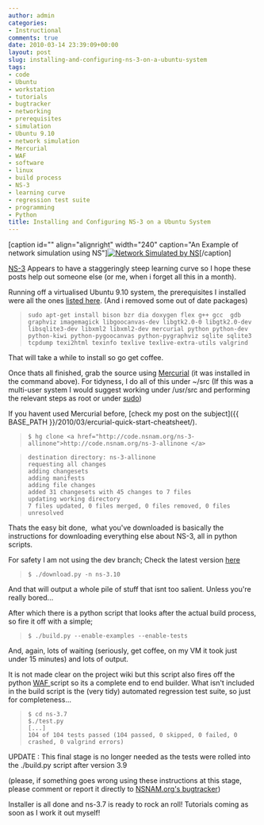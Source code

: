 ```yaml
---
author: admin
categories:
- Instructional
comments: true
date: 2010-03-14 23:39:09+00:00
layout: post
slug: installing-and-configuring-ns-3-on-a-ubuntu-system
tags:
- code
- Ubuntu
- workstation
- tutorials
- bugtracker
- networking
- prerequisites
- simulation
- Ubuntu 9.10
- network simulation
- Mercurial
- WAF
- software
- linux
- build process
- NS-3
- learning curve
- regression test suite
- programming
- Python
title: Installing and Configuring NS-3 on a Ubuntu System
---
```



[caption id="" align="alignright" width="240" caption="An Example of network simulation using NS"][![Network Simulated by NS](http://www.michele-mastrogiovanni.net/utilities/imgs/GraphViewer.jpg)](http://www.michele-mastrogiovanni.net/utilities/imgs/GraphViewer.jpg)[/caption]

[NS-3](http://www.nsnam.org/) Appears to have a staggeringly steep learning curve so I hope these posts help out someone else (or me, when i forget all this in a month).

Running off a virtualised Ubuntu 9.10 system, the prerequisites I installed were all the ones [listed here](http://www.nsnam.org/wiki/index.php/Installation#Ubuntu.2FDebian). (And i removed some out of date packages)

> `sudo apt-get install bison bzr dia doxygen flex g++ gcc  gdb graphviz imagemagick libgoocanvas-dev libgtk2.0-0 libgtk2.0-dev libsqlite3-dev libxml2 libxml2-dev mercurial python python-dev python-kiwi python-pygoocanvas python-pygraphviz sqlite sqlite3 tcpdump texi2html texinfo texlive texlive-extra-utils valgrind`

That will take a while to install so go get coffee.

Once thats all finished, grab the source using [Mercurial](http://mercurial.selenic.com/) (it was installed in the command above). For tidyness, I do all of this under ~/src (If this was a multi-user system I would suggest working under /usr/src and performing the relevant steps as root or under [sudo](http://xkcd.com/149/))

If you havent used Mercurial before, [check my post on the subject]({{ BASE_PATH }}/2010/03/ercurial-quick-start-cheatsheet/).

> 

>     
>     $ hg clone <a href="http://code.nsnam.org/ns-3-allinone">http://code.nsnam.org/ns-3-allinone </a>
> 
> 

>     
>     destination directory: ns-3-allinone
>     requesting all changes
>     adding changesets
>     adding manifests
>     adding file changes
>     added 31 changesets with 45 changes to 7 files
>     updating working directory
>     7 files updated, 0 files merged, 0 files removed, 0 files unresolved
> 
> 

Thats the easy bit done,  what you've downloaded is basically the instructions for downloading everything else about NS-3, all in python scripts.

For safety I am not using the dev branch; Check the latest version [here](http://code.nsnam.org/)

> 

>     
>     $ ./download.py -n ns-3.10
> 
> 

And that will output a whole pile of stuff that isnt too salient. Unless you're really bored...

After which there is a python script that looks after the actual build process, so fire it off with a simple;

> 

>     
>     $ ./build.py --enable-examples --enable-tests
> 
> 

And, again, lots of waiting (seriously, get coffee, on my VM it took just under 15 minutes) and lots of output.

It is not made clear on the project wiki but this script also fires off the python [WAF ](http://code.google.com/p/waf/) script so its a complete end to end builder. What isn't included in the build script is the (very tidy) automated regression test suite, so just for completeness...

> 

>     
>     $ cd ns-3.7
>     $./test.py
>     [...]
>     104 of 104 tests passed (104 passed, 0 skipped, 0 failed, 0 crashed, 0 valgrind errors)
> 
> 

UPDATE : This final stage is no longer needed as the tests were rolled into the ./build.py script after version 3.9

(please, if something goes wrong using these instructions at this stage, please comment or report it directly to [NSNAM.org's bugtracker](http://www.nsnam.org/bugzilla/))

Installer is all done and ns-3.7 is ready to rock an roll! Tutorials coming as soon as I work it out myself!
